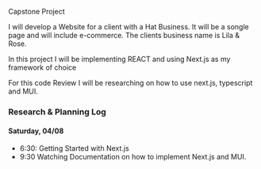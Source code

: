 Capstone Project

I will develop a Website for a client with a Hat Business. It will be a songle page and will include e-commerce. The clients business name is Lila & Rose.

In this project I will be implementing REACT and using Next.js as my framework of choice

For this code Review I will be researching on how to use next.js, typescript and MUI.

### Research & Planning Log

#### Saturday, 04/08

- 6:30: Getting Started with Next.js
- 9:30 Watching Documentation on how to implement Next.js and MUI.
